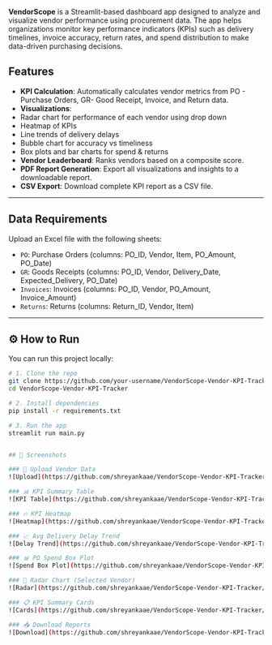 **VendorScope** is a Streamlit-based dashboard app designed to analyze and visualize vendor performance using procurement data. The app helps organizations monitor key performance indicators (KPIs) such as delivery timelines, invoice accuracy, return rates, and spend distribution to make data-driven purchasing decisions.


## Features

-  **KPI Calculation**: Automatically calculates vendor metrics from PO - Purchase Orders, GR- Good Receipt, Invoice, and Return data.
-  **Visualizations**:
  - Radar chart for performance of each vendor using drop down
  - Heatmap of KPIs
  - Line trends of delivery delays
  - Bubble chart for accuracy vs timeliness
  - Box plots and bar charts for spend & returns
-  **Vendor Leaderboard**: Ranks vendors based on a composite score.
-  **PDF Report Generation**: Export all visualizations and insights to a downloadable report.
-  **CSV Export**: Download complete KPI report as a CSV file.

---

##  Data Requirements

Upload an Excel file with the following sheets:

- `PO`: Purchase Orders (columns: PO_ID, Vendor, Item, PO_Amount, PO_Date)
- `GR`: Goods Receipts (columns: PO_ID, Vendor, Delivery_Date, Expected_Delivery, PO_Date)
- `Invoices`: Invoices (columns: PO_ID, Vendor, PO_Amount, Invoice_Amount)
- `Returns`: Returns (columns: Return_ID, Vendor, Item)

---

## ⚙️ How to Run

You can run this project locally:

```bash
# 1. Clone the repo
git clone https://github.com/your-username/VendorScope-Vendor-KPI-Tracker.git
cd VendorScope-Vendor-KPI-Tracker

# 2. Install dependencies
pip install -r requirements.txt

# 3. Run the app
streamlit run main.py


## 📸 Screenshots

### 🧾 Upload Vendor Data
![Upload](https://github.com/shreyankaae/VendorScope-Vendor-KPI-Tracker/blob/main/images/import.png?raw=true)

### 📊 KPI Summary Table
![KPI Table](https://github.com/shreyankaae/VendorScope-Vendor-KPI-Tracker/blob/main/images/kpi%20summary%20table.png?raw=true)

### 🔥 KPI Heatmap
![Heatmap](https://github.com/shreyankaae/VendorScope-Vendor-KPI-Tracker/blob/main/images/kpi%20heatmap.png?raw=true)

### 📈 Avg Delivery Delay Trend
![Delay Trend](https://github.com/shreyankaae/VendorScope-Vendor-KPI-Tracker/blob/main/images/average%20delivery%20delay.png?raw=true)

### 📊 PO Spend Box Plot
![Spend Box Plot](https://github.com/shreyankaae/VendorScope-Vendor-KPI-Tracker/blob/main/images/PO%20SPEND%20-%20box%20and%20whisker.png?raw=true)

### 🧭 Radar Chart (Selected Vendor)
![Radar](https://github.com/shreyankaae/VendorScope-Vendor-KPI-Tracker/blob/main/images/radar%20chart.png?raw=true)

### 📋 KPI Summary Cards
![Cards](https://github.com/shreyankaae/VendorScope-Vendor-KPI-Tracker/blob/main/images/kpi%20cards.png?raw=true)

### 📥 Download Reports
![Download](https://github.com/shreyankaae/VendorScope-Vendor-KPI-Tracker/blob/main/images/download%20report.png?raw=true)

